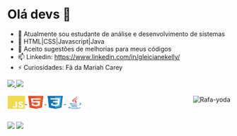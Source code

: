 # Olá devs 👋



- 🔭 Atualmente sou estudante de análise e desenvolvimento de sistemas
- 🌱 HTML|CSS|Javascript|Java
- 👯 Aceito sugestões de melhorias para meus códigos
- 📫 Linkedin: https://www.linkedin.com/in/gleicianekelly/
- ⚡ Curiosidades: Fã da Mariah Carey




 <div>
  <a href="https://github.com/GleicianeKelly">
  <img height="180em" src="https://github-readme-stats.vercel.app/api?username=GleicianeKelly&show_icons=true&theme=dracula&include_all_commits=true&count_private=true"/>
  <img height="180em" src="https://github-readme-stats.vercel.app/api/top-langs/?username=GleicianeKelly&layout=compact&langs_count=7&theme=dracula"/>
</div>
<div style="display: inline_block"><br>
  <img align="center" alt="Js" height="30" width="40" src="https://raw.githubusercontent.com/devicons/devicon/master/icons/javascript/javascript-plain.svg">
  <img align="center" alt="HTML" height="30" width="40" src="https://raw.githubusercontent.com/devicons/devicon/master/icons/html5/html5-original.svg">
  <img align="center" alt="CSS" height="30" width="40" src="https://raw.githubusercontent.com/devicons/devicon/master/icons/css3/css3-original.svg">
  <img align = "center" alt = "java" height="30" width="40" src= "https://raw.githubusercontent.com/devicons/devicon/master/icons/java/java-original.svg">

  <img align="right" alt="Rafa-yoda" src="https://cdn.discordapp.com/attachments/795358919417397249/825430589581688872/hi.gif"> 
  
</div>
  
   ## 
  
<div style="display: inline_block">    
  <a href = "mailto:gleicianekelly1189@gmail.com"><img src="https://img.shields.io/badge/-Gmail-%23333?style=for-the-badge&logo=gmail&logoColor=white" target="_blank"></a>
  <a href="https://https://www.linkedin.com/in/gleicianekelly/" target="_blank"><img src="https://img.shields.io/badge/-LinkedIn-%230077B5?style=for-the-   badge&logo=linkedin&logoColor=white" target="_blank"></a> 
 
</div>
